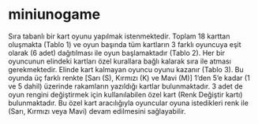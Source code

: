 # miniunogame
Sıra tabanlı bir kart oyunu yapılmak istenmektedir. Toplam 18 karttan oluşmakta (Tablo 1) ve oyun başında tüm kartların 3 farklı oyuncuya eşit olarak (6 adet) dağıtılması ile oyun başlamaktadır (Tablo 2). Her bir oyuncunun elindeki kartları özel kurallara bağlı kalarak sıra ile atması gerekmektedir. Elinde kart kalmayan oyuncu oyunu kazanır (Tablo 3). Bu oyunda üç farklı renkte [Sarı (S), Kırmızı (K) ve Mavi (M)] 1’den 5’e kadar (1 ve 5 dahil) üzerinde rakamların yazıldığı kartlar bulunmaktadır. 3 adet de oyun rengini değiştirmek için kullanılabilen özel kart (Renk Değiştir kartı) bulunmaktadır. Bu özel kart aracılığıyla oyuncular oyuna istedikleri renk ile (Sarı, Kırmızı veya Mavi) devam edilmesini sağlayabilir.
